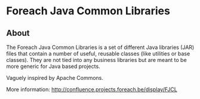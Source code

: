 Foreach Java Common Libraries
=============================

About
-----

The Foreach Java Common Libraries is a set of different Java libraries (JAR) files that contain
a number of useful, reusable classes (like utilities or base classes).  They are not tied into any
business libraries but are meant to be more generic for Java based projects.

Vaguely inspired by Apache Commons.

More information: http://confluence.projects.foreach.be/display/FJCL
